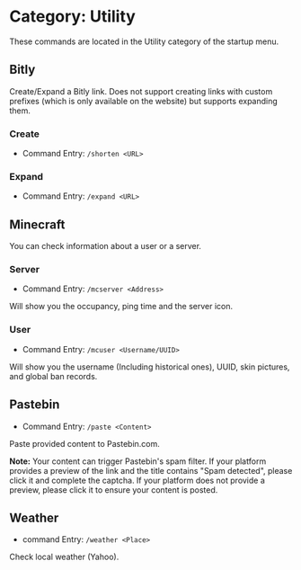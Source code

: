 # Category: Utility
These commands are located in the Utility category of the startup menu.

## Bitly
Create/Expand a Bitly link. Does not support creating links with custom prefixes (which is only available on the website) but supports expanding them.

### Create
* Command Entry: `/shorten <URL>`

### Expand
* Command Entry: `/expand <URL>`

## Minecraft
You can check information about a user or a server.

### Server
* Command Entry: `/mcserver <Address>`

Will show you the occupancy, ping time and the server icon.

### User
* Command Entry: `/mcuser <Username/UUID>`

Will show you the username (Including historical ones), UUID, skin pictures, and global ban records.

## Pastebin
* Command Entry: `/paste <Content>`

Paste provided content to Pastebin.com.

**Note:** Your content can trigger Pastebin's spam filter. If your platform provides a preview of the link and the title contains "Spam detected", please click it and complete the captcha. If your platform does not provide a preview, please click it to ensure your content is posted.

## Weather
* command Entry: `/weather <Place>`

Check local weather (Yahoo).
